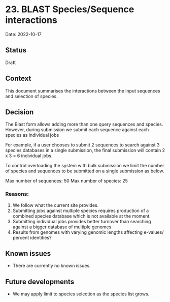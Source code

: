 # 23. BLAST Species/Sequence interactions

Date: 2022-10-17

## Status

Draft

## Context
This document summarises the interactions between the input sequences and selection of species.

## Decision

The Blast form allows adding more than one query sequences and species. However, during submission we submit each sequence against each species as individual jobs

For example, if a user chooses to submit 2 sequences to search against 3 species databases in a single submission, the final submission will contain 2 x 3 = 6 individual jobs.

To control overloading the system with bulk submission we limit the number of species and sequences to be submitted on a single submission as below.

Max number of sequences: 50
Max number of species: 25

### Reasons:

1. We follow what the current site provides.
2. Submitting jobs against multiple species requires production of a combined species database which is not available at the moment.
3. Submitting individual jobs provides better turnover than searching against a bigger database of multiple genomes
4. Results from genomes with varying genomic lengths affecting e-values/ percent identities?

## Known issues

- There are currently no known issues.

## Future developments

- We may apply limit to species selection as the species list grows.